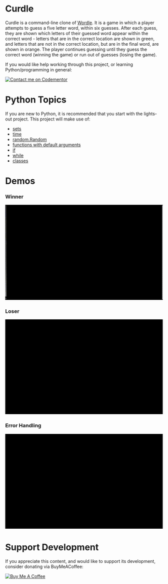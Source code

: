 # Curdle

Curdle is a command-line clone of [Wordle](https://www.nytimes.com/games/wordle/index.html).
It is a game in which a player attempts to guess a five letter word, within six guesses.
After each guess, they are shown which letters of their guessed word appear within the
correct word - letters that are in the correct location are shown in green, and letters
that are not in the correct location, but are in the final word, are shown in orange. The
player continues guessing until they guess the correct word (winning the game) or run out of
guesses (losing the game).

If you would like help working through this project, or learning Python/programming in general:

[![Contact me on Codementor](https://www.codementor.io/m-badges/crogers/find-me-on-cm-b.svg)](https://www.codementor.io/@crogers?refer=badge)

# Python Topics

If you are new to Python, it is recommended that you start with the lights-out project.
This project will make use of:

* [sets](https://docs.python.org/3/library/stdtypes.html#set)
* [time](https://docs.python.org/3/library/time.html#module-time)
* [random.Random](https://docs.python.org/3/library/random.html#random.Random)
* [functions with default arguments](https://docs.python.org/3/tutorial/controlflow.html#default-argument-values)
* [if](https://docs.python.org/3/tutorial/controlflow.html#if-statements)
* [while](https://docs.python.org/3/reference/compound_stmts.html#while)
* [classes](https://docs.python.org/3/tutorial/classes.html)

# Demos

### Winner
![](demos/winner.gif)

### Loser
![](demos/loser.gif)

### Error Handling
![](demos/error-handling.gif)

# Support Development

If you appreciate this content, and would like to support its development, consider
donating via BuyMeACoffee:

<a href="https://www.buymeacoffee.com/crogers" target="_blank"><img src="https://cdn.buymeacoffee.com/buttons/v2/default-yellow.png" alt="Buy Me A Coffee" style="height: 60px !important;width: 217px !important;" ></a>
